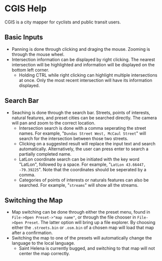 # CGIS Help

CGIS is a city mapper for cyclists and public transit users.

## Basic Inputs

- Panning is done through clicking and draging the mouse. Zooming is through the mouse wheel.
- Intersection information can be displayed by right clicking. The nearest intersection will be highlighted and information will be displayed on the bottom left corner.
  - Holding CTRL while right clicking can highlight multiple intersections at once. Only the most recent intersection will have its information displayed.

## Search Bar

- Seaching is done through the search bar. Streets, points of interests, natural features, and preset cities can be searched directly. The camera will pan and zoom to the correct location.
  - Intersection search is done with a comma seperating the street names. For example, "`Dundas Street West, McCaul Street`" will search for the intersection between those two streets.
  - Clicking on a suggested result will replace the input text and search automatically. Alternatively, the user can press enter to search a partially completed name.
  - LatLon coordinate search can be initiated with the key word "LatLon", followed by a space. For example, "`LatLon 43.66447, -79.39225`". Note that the coordinates should be seperated by a comma.
  - Categories of points of interests or naturals features can also be searched. For example, "`streams`" will show all the streams.

## Switching the Map

- Map switching can be done through either the preset menu, found in `File->Open Preset->"map name"`, or through the file chooser in `File->Open Preset`. The latter option will bring up a file explorer. By choosing either the `.streets.bin` or `.osm.bin` of a chosen map will load that map after a confirmation.
- Switching the map to one of the presets will automatically change the language to the local language.
  - Saint Helena is currently bugged, and switching to that map will not center the map correctly.

